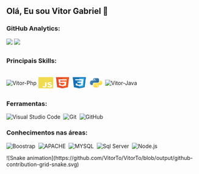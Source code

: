 ## Olá, Eu sou Vitor Gabriel 👋

### GitHub Analytics:

<p align="left">
  <img height="165em" src="https://github-readme-stats-eight-theta.vercel.app/api?username=VitorTo&show_icons=true&locale=br&theme=chartreuse-dark"/>
  <img height="165em"  src="https://github-readme-stats-eight-theta.vercel.app/api/top-langs/?username=VitorTo&layout=compact&langs_count=8&theme=chartreuse-dark"/>
</p>

<!-- <p>
<img src="https://github-readme-stats.vercel.app/api/pin/?username=VitorTo&repo=CaioHenrique04/open-unifeob-zenhub&cache_seconds=86400&theme=aura" />
</p> -->
##
### Principais Skills:
<div style="display: inline_block"><br>
  <img align="center" alt="Vitor-Php" height="50" width="40" src = "https://cdn.jsdelivr.net/gh/devicons/devicon/icons/php/php-original.svg" />
  <img align="center" alt="Vitor-Js" height="30" width="40" src="https://raw.githubusercontent.com/devicons/devicon/master/icons/javascript/javascript-plain.svg">
  <img align="center" alt="Vitor-HTML" height="30" width="40" src="https://raw.githubusercontent.com/devicons/devicon/master/icons/html5/html5-original.svg">
  <img align="center" alt="Vitor-CSS" height="30" width="40" src="https://raw.githubusercontent.com/devicons/devicon/master/icons/css3/css3-original.svg">
  <img align="center" alt="Vitor-Python" height="30" width="40" src="https://raw.githubusercontent.com/devicons/devicon/master/icons/python/python-original.svg">
  <img align="center" alt="Vitor-Java" height="30" width="40" src = "https://cdn.jsdelivr.net/gh/devicons/devicon/icons/java/java-original-wordmark.svg" />
</div>

##
### Ferramentas:

![Visual Studio Code](https://img.shields.io/badge/-Visual%20Studio%20Code-05122A?style=for-the-badge&logo=visual-studio-code&logoColor=007ACC)&nbsp;
![Git](https://img.shields.io/badge/-Git-05122A?style=for-the-badge&logo=git)&nbsp;
![GitHub](https://img.shields.io/badge/-GitHub-05122A?style=for-the-badge&logo=github)&nbsp;

### Conhecimentos nas áreas:


![Boostrap](https://img.shields.io/badge/-boostrap-05122A?style=for-the-badge&logo=bootstrap)&nbsp;
![APACHE](https://img.shields.io/badge/-APACHE-05122A?style=for-the-badge&logo=apache)&nbsp;
![MYSQL](https://img.shields.io/badge/-MYSQL-05122A?style=for-the-badge&logo=MYSQL)&nbsp;
![Sql Server](https://img.shields.io/badge/-Sql%20Server-05122A?style=for-the-badge&logo=Sql)&nbsp;
![Node.js](https://img.shields.io/badge/-Node.js-05122A?style=for-the-badge&logo=node.js)&nbsp;

<div>
![Snake animation](https://github.com/VitorTo/VitorTo/blob/output/github-contribution-grid-snake.svg)
</div>

